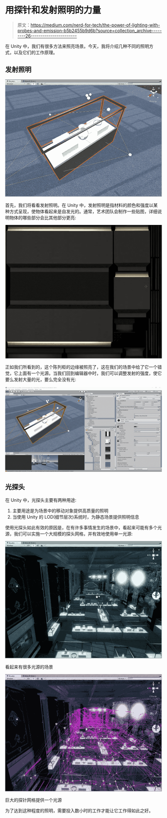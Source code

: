 # 用探针和发射照明的力量

> 原文：<https://medium.com/nerd-for-tech/the-power-of-lighting-with-probes-and-emission-b5b2455b9d6b?source=collection_archive---------26----------------------->

在 Unity 中，我们有很多方法来照亮场景。今天，我将介绍几种不同的照明方式，以及它们的工作原理。

## 发射照明

![](img/3be3f5aef78ed7738e805dc51a3505c8.png)

首先，我们将看看发射照明。在 Unity 中，发射照明是指材料的颜色和强度以某种方式呈现，使物体看起来是自发光的。通常，艺术团队会制作一些贴图，详细说明物体的哪些部分会比其他部分更亮:

![](img/89cb641e6a618bd455219b88a74673a8.png)

正如我们所看到的，这个陈列柜的边缘被照亮了，这在我们的场景中给了它一个错觉，它上面有一个光源。当我们回到编辑器中时，我们可以调整发射的强度，使它要么发射大量的光，要么完全没有光:

![](img/056a0eb74013398f6719651ab200ccee.png)

## 光探头

在 Unity 中，光探头主要有两种用途:

1.  主要用途是为场景中的移动对象提供高质量的照明
2.  当使用 Unity 的 LOD(细节层次)系统时，为静态场景提供照明信息

使用光探头如此有效的原因是，在有许多事情发生的场景中，看起来可能有多个光源，我们可以实施一个大规模的探头网格，并有效地使用单一光源:

![](img/1201c2133f30e636c009759f8bc6a81b.png)

看起来有很多光源的场景

![](img/5e887aeee7f58b741db57172b53da0aa.png)

巨大的探针网格提供一个光源

为了达到这种程度的照明，需要投入数小时的工作才能让它工作得如此之好。